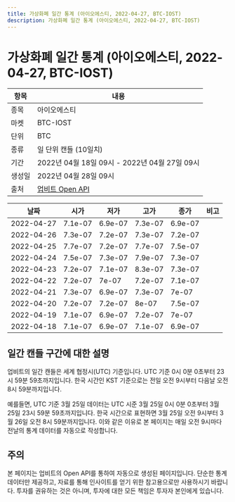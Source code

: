 ```yaml
---
title: 가상화폐 일간 통계 (아이오에스티, 2022-04-27, BTC-IOST)
description: 가상화폐 일간 통계 (아이오에스티, 2022-04-27, BTC-IOST)
---
```



가상화폐 일간 통계 (아이오에스티, 2022-04-27, BTC-IOST)
===

|항목|내용|
|--|--|
|종목|아이오에스티|
|마켓|BTC-IOST|
|단위|BTC|
|종류|일 단위 캔들 (10일치)|
|기간|2022년 04월 18일 09시 - 2022년 04월 27일 09시|
|생성일|2022년 04월 28일 09시|
|출처|[업비트 Open API](https://docs.upbit.com)|


|날짜|시가|저가|고가|종가|비고|
|--|--|--|--|--|--|
|2022-04-27|7.1e-07|6.9e-07|7.3e-07|6.9e-07|    |
|2022-04-26|7.3e-07|7.2e-07|7.3e-07|7.2e-07|    |
|2022-04-25|7.7e-07|7.2e-07|7.7e-07|7.5e-07|    |
|2022-04-24|7.5e-07|7.3e-07|7.9e-07|7.3e-07|    |
|2022-04-23|7.2e-07|7.1e-07|8.3e-07|7.3e-07|    |
|2022-04-22|7.2e-07|7e-07|7.2e-07|7.1e-07|    |
|2022-04-21|7.3e-07|6.9e-07|7.3e-07|7e-07|    |
|2022-04-20|7.2e-07|7.2e-07|8e-07|7.5e-07|    |
|2022-04-19|7.1e-07|6.9e-07|7.2e-07|7e-07|    |
|2022-04-18|7.1e-07|6.9e-07|7.1e-07|6.9e-07|    |


일간 캔들 구간에 대한 설명
---


업비트의 일간 캔들은 세계 협정시(UTC) 기준입니다. 
UTC 기준 0시 0분 0초부터 23시 59분 59초까지입니다. 
한국 시간인 KST 기준으로는 전일 오전 9시부터 다음날 오전 8시 59분까지입니다. 


예를들면, UTC 기준 3월 25일 데이터는 UTC 시준 3월 25일 0시 0분 0초부터 3월 25일 23시 59분 59초까지입니다. 
한국 시간으로 표현하면 3월 25일 오전 9시부터 3월 26일 오전 8시 59분까지입니다. 
이와 같은 이유로 본 페이지는 매일 오전 9시마다 전날의 통계 데이터를 자동으로 작성합니다. 


주의
---


본 페이지는 업비트의 Open API를 통하여 자동으로 생성된 페이지입니다. 
단순한 통계 데이터만 제공하고, 자료를 통해 인사이트를 얻기 위한 참고용으로만 사용하시기 바랍니다. 
투자를 권유하는 것은 아니며, 투자에 대한 모든 책임은 투자자 본인에게 있습니다. 
